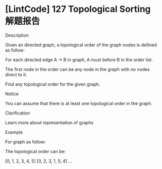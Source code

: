 # [LintCode] 127 Topological Sorting 解题报告

Description

Given an directed graph, a topological order of the graph nodes is defined as follow:

For each directed edge A -> B in graph, A must before B in the order list.

The first node in the order can be any node in the graph with no nodes direct to it.

Find any topological order for the given graph.

Notice

You can assume that there is at least one topological order in the graph.

Clarification

Learn more about representation of graphs


Example

For graph as follow:




The topological order can be:

[0, 1, 2, 3, 4, 5]
[0, 2, 3, 1, 5, 4]
...
